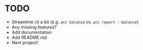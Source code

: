 # TODO

* Streamline cli a bit (e.g. `acc balance` vs. `acc report --balance`)
* Any missing features?
* Add documentation
* Add README.md
* Next project!

